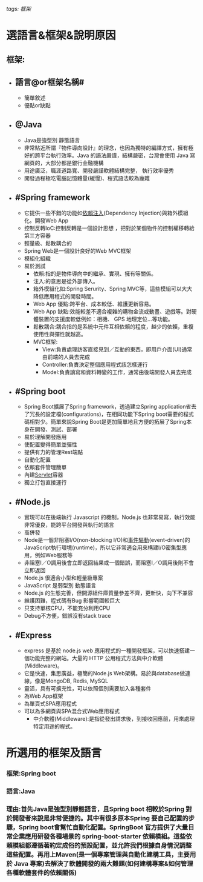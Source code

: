 ###### tags: 框架

**選語言&框架&說明原因**
===
框架:
---
- 語言@or框架名稱#
    -
    - 簡單敘述
    - 優點or缺點
- @Java
    -
    - Java是強型別 靜態語言
    - 非常貼近所謂『物件導向設計』的理念，也因為獨特的編譯方式，擁有極好的跨平台執行效率。Java 的語法嚴謹，結構嚴密，台灣會使用 Java 寫網頁的，大部分都是銀行金融機構
    - 用途廣泛，職涯道路寬、開發嚴謹軟體結構完整， 執行效率優秀
    - 開發過程極吃電腦記憶體量(緩慢)、程式語法較為龐雜
- #Spring framework
    -
    - 它提供一些不錯的功能如[依賴注入](https://ithelp.ithome.com.tw/articles/10211847)(Dependency Injection)與箱外模組化。開發Web App
    - 控制反轉IoC:控制反轉是一個設計思想 ，把對於某個物件的控制權移轉給第三方容器 
    <!--
    簡單解釋
    A物件程式內部需要使用B物件 A,B物件中有依賴的成份
    控制反轉是把原本A對B控制權移交給第三方容器
    降低A對B物件的耦合性，讓雙方都倚賴第三方容器。-->
    - 輕量級、鬆散耦合的
    - Spring Web是一個設計良好的Web MVC框架
    - 模組化組織
    - 易於測試
        - 依賴:指的是物件導向中的繼承、實現、擁有等關係。
        - 注入:的意思是從外部傳入。 
        - 箱外模組化如:Spring Serurity、Spring MVC等，這些模組可以大大降低應用程式的開發時間。
        - Web App 優點:跨平台、成本較低、維護更新容易。
        - Web App 缺點:效能較差不適合複雜的購物金流或動畫、遊戲等。對硬體裝置的支援度較低例如：相機、 GPS 地理定位...等功能。
        - 鬆散耦合:耦合指的是系統中元件互相依賴的程度，越少的依賴，重複使用性與彈性就越高。
        - MVC框架:
            - View:負責處理訪客直接見到／互動的東西，即用戶介面(UI)通常由前端的人員去完成
            - Controller:負責決定整個應用程式該怎樣運行
            - Model:負責讀寫和資料轉變的工作，通常由後端開發人員去完成
- #Spring boot
    - 
    - Spring Boot擴展了Spring framework，透過建立Spring application省去了冗長的設定檔(configurations)，在相同功能下Spring boot需要的程式碼相對少。簡單來說Spring Boot是更加簡單地且方便的拓展了Spring本身在開發、測試、部署
    - 易於理解開發應用
    - 使配置變得簡單並彈性
    - 提供有力的管理Rest端點
    - 自動化配置
    - 依賴套件管理簡單
    - 內建[Servlet](https://ithelp.ithome.com.tw/articles/10184867)容器
    - 獨立打包直接運行

- #Node.js
    -
    - 實現可以在後端執行 Javascript 的機制，Node.js 也非常易寫，執行效能非常優良，能跨平台開發與執行的語言
    - 高併發
    - Node是一個非阻塞I/O(non-blocking I/O)和[事件驅動](https://hackmd.io/@sysprog/event-driven-server)(event-driven)的JavaScript執行環境(runtime)，所以它非常適合用來構建I/O密集型應用，例如Web服務等
    - 非阻塞I／O調用後會立即返回結果或一個錯誤，而阻塞I／O調用後則不會立即返回
    - Node.js 很適合小型和輕量級專案
    - JavaScript 是弱型別 動態語言
    - Node.js 的生態完善，但開源組件庫質量參差不齊，更新快，向下不兼容
    - 維護困難，程式碼有Bug 影響範圍較巨大
    - 只支持單核CPU，不能充分利用CPU
    - Debug不方便，錯誤沒有stack trace
- #Express
    -
    - express 是基於 node.js web 應用程式的一種開發框架，可以快速搭建一個功能完整的網站。大量的 HTTP 公用程式方法與中介軟體(Middleware)。
    - 它是快速，集思廣益，極簡的Node.js Web架構。易於與database做連線，像是MongoDB, Redis, MySQL
    - 靈活，具有可擴充性，可以依照個別需要加入各種套件
    - 為Web App框架
    - 為單頁式SPA應用程式
    - 可以為多網頁與SPA混合式Web應用程式
        - 中介軟體(Middleware):是指從發出請求後，到接收回應前，用來處理特定用途的程式。
        <!-- 簡單來說是一個可以接收request 和 response 物件的函數，每個中介軟體可以針對所收到的物件進行修改處理或是解析處理，處理完畢後再決定是否繼續傳給下個中介軟體或是中斷傳遞行為。 -->

**所選用的框架及語言**
===
### 框架:Spring boot

### 語言:Java
### 理由:首先Java是強型別靜態語言，且Spring boot 相較於Spring 對於開發者來說是非常便捷的。其中有很多原本Spring 要自己配置的步驟，Spring boot會幫忙自動化配置。SpringBoot 官方提供了大量日常企業應用研發各種場景的 spring-boot-starter 依賴模組。這些依賴模組都遵循著約定成俗的預設配置，並允許我們根據自身情況調整這些配置。再用上Maven(是一個專案管理與自動化建構工具，主要用於 Java 專案)去解決了軟體開發的兩大難題(如何建構專案&如何管理各種軟體套件的依賴關係)

####

